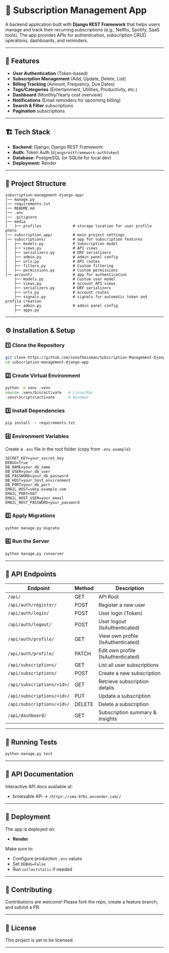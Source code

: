 # 📌 Subscription Management App

A backend application built with **Django REST Framework** that helps users manage and track their recurring subscriptions (e.g., Netflix, Spotify, SaaS tools). The app provides APIs for authentication, subscription CRUD operations, dashboards, and reminders.

---

## 🚀 Features

- **User Authentication** (Token-based)
- **Subscription Management** (Add, Update, Delete, List)
- **Billing Tracking** (Amount, Frequency, Due Dates)
- **Tags/Categories** (Entertainment, Utilities, Productivity, etc.)
- **Dashboard** (Monthly/Yearly cost overview)
- **Notifications** (Email reminders for upcoming billing)
- **Search & Filter** subscriptions
- **Pagination** subscriptions

---

## 🏗️ Tech Stack

- **Backend:** Django, Django REST Framework
- **Auth:** Token Auth (`djangorestframework-authtoken`)
- **Database:** PostgreSQL (or SQLite for local dev)
- **Deployment:** Render

---

## 📂 Project Structure

```
subscription-management-django-app/
│── manage.py
│── requirements.txt
│── README.md
│── .env
│── .gitignore
│── media
│   ├── profiles              # storage location for user profile photo
│── subscription_app/         # main project settings
│── subscriptions/            # app for subscription features
│   ├── models.py             # Subscription model
│   ├── views.py              # API views
│   ├── serializers.py        # DRF serializers
|   ├── admin.py              # admin panel config
│   ├── urls.py               # API routes
|   ├── filters.py            # Custom filtering
|   ├── permissions.py        # Custom permissions
│── account/                  # app for authentication
    ├── models.py             # Custom user model
    ├── views.py              # account API views
    ├── serializers.py        # DRF serializers
    ├── urls.py               # account routes
    ├── signals.py            # signals for automatic token and profile creation
    ├── admin.py              # admin panel config
    ├── apps.py

```

---

## ⚙️ Installation & Setup

### 1️⃣ Clone the Repository

```bash
git clone https://github.com/sonofbossman/Subscription-Management-Django-App.git
cd subscription-management-django-app
```

### 2️⃣ Create Virtual Environment

```bash
python -m venv .venv
source .venv/bin/activate   # Linux/Mac
.venv\Scripts\activate      # Windows
```

### 3️⃣ Install Dependencies

```bash
pip install -r requirements.txt
```

### 4️⃣ Environment Variables

Create a `.env` file in the root folder (copy from `.env.example`):

```
SECRET_KEY=your_secret_key
DEBUG=True
DB_NAME=your_db_name
DB_USER=your_db_user
DB_PASSWORD=your_db_password
DB_HOST=your_host_environment
DB_PORT=your_db_port
EMAIL_HOST=smtp.example.com
EMAIL_PORT=587
EMAIL_HOST_USER=your_email
EMAIL_HOST_PASSWORD=your_password
```

### 5️⃣ Apply Migrations

```bash
python manage.py migrate
```

### 6️⃣ Run the Server

```bash
python manage.py runserver
```

---

## 🔑 API Endpoints

| Endpoint                   | Method | Description                        |
| -------------------------- | ------ | ---------------------------------- |
| `/api/`                    | GET    | API Root                           |
| `/api/auth/register/`      | POST   | Register a new user                |
| `/api/auth/login/`         | POST   | User login (Token)                 |
| `/api/auth/logout/`        | POST   | User logout (IsAuthenticated)      |
| `/api/auth/profile/`       | GET    | View own profile (IsAuthenticated) |
| `/api/auth/profile/`       | PATCH  | Edit own profile (IsAuthenticated) |
| `/api/subscriptions/`      | GET    | List all user subscriptions        |
| `/api/subscriptions/`      | POST   | Create a new subscription          |
| `/api/subscriptions/<id>/` | GET    | Retrieve subscription details      |
| `/api/subscriptions/<id>/` | PUT    | Update a subscription              |
| `/api/subscriptions/<id>/` | DELETE | Delete a subscription              |
| `/api/dashboard/`          | GET    | Subscription summary & insights    |

---

## 🧪 Running Tests

```bash
python manage.py test
```

---

## 📖 API Documentation

Interactive API docs available at:

- browsable APi → `/https://sma-976s.onrender.com//`

---

## 🚀 Deployment

The app is deployed on:

- **Render**

Make sure to:

- Configure production `.env` values
- Set `DEBUG=False`
- Run `collectstatic` if needed

---

## 🤝 Contributing

Contributions are welcome! Please fork the repo, create a feature branch, and submit a PR.

---

## 📜 License

This project is yet to be licensed.

---
